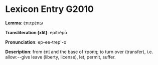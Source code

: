 # Lexicon Entry G2010

**Lemma**: ἐπιτρέπω

**Transliteration (xlit)**: epitrépō

**Pronunciation**: ep-ee-trep'-o

**Description**:
from ἐπί and the base of τροπή; to turn over (transfer), i.e. allow:--give leave (liberty, license), let, permit, suffer.
